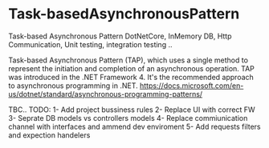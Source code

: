 # Task-basedAsynchronousPattern
Task-based Asynchronous Pattern DotNetCore,  InMemory DB, Http Communication, Unit testing, integration testing ..

Task-based Asynchronous Pattern (TAP), which uses a single method to represent the initiation and completion of an asynchronous operation. 
TAP was introduced in the .NET Framework 4. It's the recommended approach to asynchronous programming in .NET.
https://docs.microsoft.com/en-us/dotnet/standard/asynchronous-programming-patterns/

TBC..
TODO:
1- Add project bussiness rules
2- Replace UI with correct FW
3- Seprate DB models vs controllers models
4- Replace commiunication channel with interfaces and ammend dev enviroment
5- Add requests filters and expection handelers 
